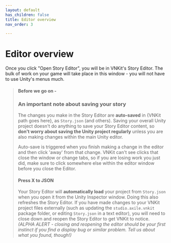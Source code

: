 ```yaml
---
layout: default
has_children: false
title: Editor overview
nav_order: 3

---
```

# Editor overview 

Once you click "Open Story Editor", you will be in VNKit's Story Editor. The bulk of work on your game will take place in this window - you will not have to use Unity's menus much.

> #### Before we go on -
>
> ### An important note about saving your story
>
> The changes you make in the Story Editor are **auto-saved** in {VNKit path goes here}, as `Story.json` (and others). Saving your overall Unity project doesn't do anything to save your Story Editor content, so **don't worry about saving the Unity project regularly** unless you are also making changes within the main Unity editor.
>
> Auto-save is triggered when you finish making a change in the editor and then click 'away' from that change. VNKit can't see clicks that close the window or change tabs, so if you are losing work you just did, make sure to click somewhere else within the editor window before you close the Editor.
>
> #### **Press X to JSON**
>
> Your Story Editor will **automatically load** your project from `Story.json` when you open it from the Unity Inspector window. Doing this also refreshes the Story Editor. If you have made changes to your VNKit project files externally (such as updating the `studio.axile.vnkit` package folder, or editing `Story.json` in a text editor), you will need to close down and reopen the Story Editor to get VNKit to  notice. _(ALPHA ALERT - closing and reopening the editor should be your first instinct if you find a display bug or similar problem. Tell us about what you found, though!)_